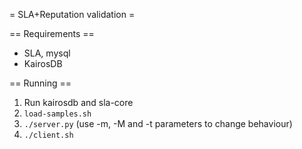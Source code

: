 = SLA+Reputation validation =

== Requirements ==

* SLA, mysql
* KairosDB

== Running ==

1. Run kairosdb and sla-core
2. `load-samples.sh`
3. `./server.py` (use -m, -M and -t parameters to change behaviour)
3. `./client.sh`

